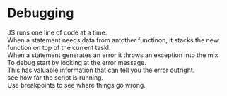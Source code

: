 # Debugging  
JS runs one line of code at a time.  
When a statement needs data from antother functinon, it stacks the new function on top of the current taskl.  
When a statement generates an error it throws an exception into the mix.  
To debug start by looking at the error message.  
This has valuable information that can tell you the error outright.  
see how far the script is running.  
Use breakpoints to see where things go wrong.  
